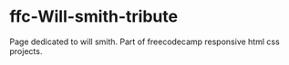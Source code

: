 # ffc-Will-smith-tribute
Page dedicated to will smith. Part of freecodecamp responsive html css projects. 
